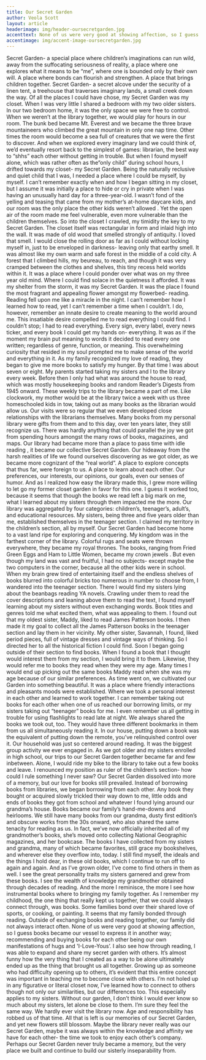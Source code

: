```yaml
---
title: Our Secret Garden
author: Veola Scott
layout: article
headerimage: img/header-oursecretgarden.jpg
accenttext: None of us were very good at showing affection, so I guess books became our vessel to express it in another way; recommending and buying books for each other being our own manifestations of hugs and 'I-Love-Yous.’
accentimage: img/accent-image-oursecretgarden.jpg
---
```

Secret Garden- a special place where children’s imaginations can run wild, away from the suffocating seriousness of reality, a place where one explores what it means to be “me”, where one is bounded only by their own will. A place where bonds can flourish and strengthen. A place that brings children together. Secret Garden- a secret alcove under the security of a linen tent, a treehouse that traverses imaginary lands, a small creek down the way. Of all the places I could have chose, my Secret Garden was my closet.
	When I was very little I shared a bedroom with my two older sisters. In our two bedroom home, it was the only space we were free to control. When we weren’t at the library together, we would play for hours in our room. The bunk bed became Mt. Everest and we became the three  brave mountaineers who climbed the great mountain in only one nap time. Other times the room would become a sea full of creatures that we were the first to discover. And when we explored every imaginary land we could think of, we’d eventually resort back to the simplest of games: librarian, the best way to “shhs” each other without getting in trouble.
  But when I found myself alone, which was rather often as the“only child” during school hours, I drifted towards my closet- my Secret Garden. Being the  naturally reclusive and quiet child that I was, I needed a place where I could be myself, by myself.
 I can’t remember exactly when and how I began sitting in my closet, but I assume it was initially a place to hide or cry in private when I was having an unusually hard day for a three-year-old. I wasn’t fond of the yelling and teasing that came from my mother’s at-home daycare kids, and our room was the only place the other kids weren’t allowed . Yet the open air of the room made me feel vulnerable, even more vulnerable than the children themselves. So into the closet I crawled, my timidity the key to my Secret Garden.
 The closet itself was rectangular in form and inlaid high into the wall. It was made of old wood that smelled strongly of antiquity. I loved that smell. I would close the rolling door as far as I could without locking myself in, just to be enveloped in darkness- leaving only that earthy smell. It was almost like my own warm and safe forest in the middle of a cold city. A forest that I climbed hills, my beureau, to reach, and though it was very cramped between the clothes and shelves, this tiny recess held worlds within it. It was a place where I could ponder over what was on my three year old mind. Where I could find solace in the quietness it afforded. It was my shelter from the storm, it was my Secret Garden. It was the place I found the most fragrant and appealing flower amongst my flowerbed- reading.
Reading fell upon me like a miracle in the night. I can’t remember how I learned how to read, yet I can’t remember a time when I couldn’t. I do, however, remember an innate desire to create meaning to the world around me. This insatiable desire compelled me to read everything I could find. I couldn’t stop; I had to read everything.  Every sign, every label, every news ticker, and every book I could get my hands on- everything. It was as if the moment my brain put meaning to words it decided to read every one written; regardless of genre, function, or meaning. This overwhelming curiosity that resided in my soul  prompted me to make sense of the world and everything in it.
As my family recognized my love of reading, they began to give me more books to satisfy my hunger. By that time I was about seven or eight. My parents started taking my sisters and I to the library every week. Before then I only had what was around the house to read, which was mostly housekeeping books and random Reader’s Digests from 1945 onward.
These weekly trips to the library became a part of me. Like clockwork, my mother would be at the library twice a week with us three homeschooled kids in tow, taking out as many books as the librarian would allow us. Our visits were so regular that we even developed close relationships with the librarians themselves. Many books from my personal library were gifts from them and to this day, over ten years later, they still recognize us. There was hardly anything that could parallel the joy we got from spending hours amongst the many rows of books, magazines, and maps.
Our library had became more than a place to pass time with idle reading , it became our collective Secret Garden. Our hideaway from the harsh realities of life we found ourselves discovering as we got older, as we became more cognizant of the “real world”. A place to explore concepts that thus far, were foreign to us. A place to learn about each other. Our preferences, our interests, our opinions, our goals, even our senses of humor. And as I realized how easy the library made this, I grew more willing to let go my former closet garden in favor for this one. I guess it worked too, because it seems that though the books we read left a big mark on me, what I learned about my sisters through them impacted me the more.
Our library was aggregated by four categories: children’s, teenager’s, adult’s, and educational resources. My sisters, being three and five years older than me, established themselves in the teenager section. I claimed my territory in the children’s section, all by myself. Our Secret Garden had become home to a vast land ripe for exploring and conquering. My kingdom was in the farthest corner of the library. Colorful rugs and seats were thrown everywhere, they became my royal thrones. The books, ranging from Fried Green Eggs and Ham to Little Women, became my crown jewels . But even though my land was vast and fruitful, I had no subjects- except maybe the two computers in the corner, because all the other kids were in school.
When my brain grew tired of entertaining itself and the endless shelves of books blurred into colorful bricks too numerous in number to choose from, I wandered into the teenager section. There I would find my sisters lying about the beanbags reading YA novels. Crawling under them to read the cover descriptions and leaning above them to read the text, I found myself learning about my sisters without even exchanging words.
Book titles and genres told me what excited them, what was appealing to them. I found out that my oldest sister, Maddy, liked to read James Patterson books. I then made it my goal to collect all the James Patterson books in the teenager section and lay them in her vicinity. My other sister, Savannah, I found, liked period pieces, full of vintage dresses and vintage ways of thinking. So I directed her to all the historical fiction I could find.
Soon I began going outside of their section to find books. When I found a book that I thought would interest them from my section, I would bring it to them. Likewise, they would refer me to books they read when they were my age. Many times I would end up picking out the same books Maddy read when she was my age because of our similar preferences.
 As time went on, we cultivated our Garden into something beautiful. It was a place where friendly interactions and pleasants moods were established. Where we took a personal interest in each other and learned to work together. I can remember taking out books for each other when one of us reached our borrowing limits, or my sisters taking out “teenager” books for me. I even remember us all getting in trouble for using flashlights to read late at night. We always shared the books we took out, too. They would have three different bookmarks in them from us all simultaneously reading it. In our house, putting down a book was the equivalent of putting down the remote, you’ve relinquished control over it. Our household was just so centered around reading. It was the biggest group activity we ever engaged in.
As we got older and my sisters enrolled in high school, our trips to our Secret Garden together became far and few inbetween. Alone, I would ride my bike to the library to take out a few books and leave. I renounced my position as ruler of the children’s section- how could I rule something I never saw? Our Secret Garden dissolved into more of a memory, but our love for books still prevailed. Instead of borrowing books from libraries, we began borrowing from each other. Any book they bought or acquired slowly trickled their way down to me, little odds and ends of books they got from school and whatever I found lying around our grandma’s house. Books became our family’s hand-me-downs and heirlooms. We still have many books from our grandma, dusty first edition’s and obscure works from the 30s onward, who also shared the same tenacity for reading as us. In fact, we’ve now officially inherited all of my grandmother’s books, she’s moved onto collecting National Geographic magazines, and her bookcase.
The books I have collected from my sisters and grandma, many of which became favorites, still grace my bookshelves, and wherever else they overflow into, today.  I still  find myself, the ideals and the things I hold dear, in these old books, which I continue to run off to again and again. And as I’ve grown older, I’ve come to find others in them as well. I see the great personality traits my sisters garnered and grew from these books. I see the wealth of knowledge my grandmother obtained through decades of reading. And the more I reminisce, the more I see how instrumental books where to bringing my family together.
As I remember my childhood, the one thing that really kept us together, that we could always connect through, was books. Some families bond over their shared love of sports, or cooking, or painting. It seems that my family bonded through reading. Outside of exchanging books and reading together, our family did not always interact often. None of us were very good at showing affection, so I guess books became our vessel to express it in another way; recommending and buying books for each other being our own manifestations of hugs and 'I-Love-Yous’.
I also see how through reading, I was able to expand and share my secret garden with others. It’s almost funny how the very thing that I created as a way to be alone ultimately ended up as the thing that brought us all together. Growing up as someone who had difficulty opening up to others, it’s evident that this entire concept was important in teaching me to become close with others. I’m not holed up in any figurative or literal closet now, I’ve learned how to connect to others though not only our similarities, but our differences too. This especially applies to my sisters. Without our garden, I don’t think I would ever know so much about my sisters, let alone be close to them. I’m sure they feel the same way.
We hardly ever visit the library now. Age and responsibility has robbed us of that time. All that is left is our memories of our Secret Garden, and yet new flowers still blossom. Maybe the library never really was our Secret Garden, maybe it was always within the knowledge and affinity we have for each other- the time we took to enjoy each other’s company. Perhaps our Secret Garden never truly became a memory, but the very place we built and continue to build our sisterly inseparability from.
